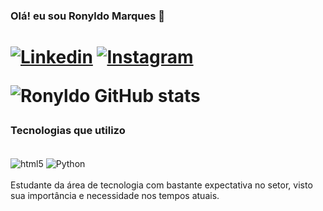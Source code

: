 
### Olá! eu sou Ronyldo Marques 👋
<h1><h1>

[![Linkedin](https://img.shields.io/badge/LinkedIn-0077B5?style=for-the-badge&logo=linkedin&logoColor=white)](https://www.linkedin.com/in/ronyldo-oliveira/) [![Instagram](https://img.shields.io/badge/Instagram-E4405F?style=for-the-badge&logo=instagram&logoColor=white)](https://www.instagram.com/r.o.n.y.l.d.o/)

![Ronyldo GitHub stats](https://github-readme-stats.vercel.app/api?username=ronynetwork&show_icons=true&theme=onedark)

### **Tecnologias que utilizo**

<div style="display: inline_block"><br/>
<img align="center" alt= "html5" src="https://img.shields.io/badge/HTML5-E34F26?style=for-the-badge&logo=html5&logoColor=white"/>
<img align="center" alt= "Python" src="https://img.shields.io/badge/Python-3776AB?style=for-the-badge&logo=python&logoColor=white"/>

<div><br/>
Estudante da área de tecnologia com bastante expectativa no setor, visto sua importância e necessidade nos tempos atuais.